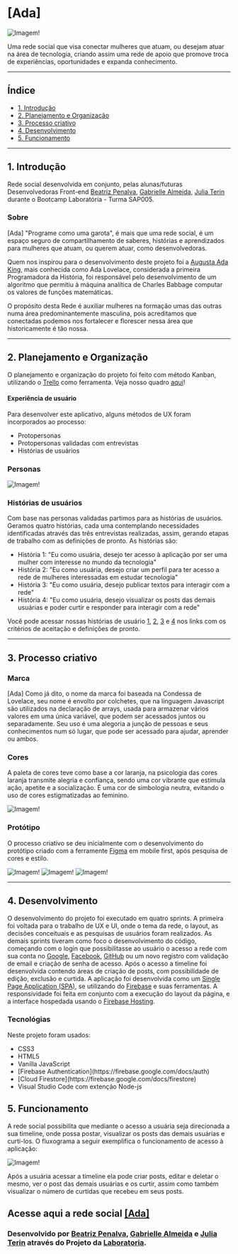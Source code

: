 # [Ada]

![Imagem!](./src/img/logo.png)

Uma rede social que visa conectar mulheres que atuam, ou desejam atuar na área de tecnologia, criando assim uma rede de apoio que promove troca de experiências, oportunidades e expanda conhecimento.

---
## Índice

- [1. Introdução](#1-introdução)
- [2. Planejamento e Organização](#2-planejamento-e-organização)
- [3. Processo criativo](#3-processo-criativo)
- [4. Desenvolvimento](#4-desenvolvimento)
- [5. Funcionamento](#5-funcionamento)

---
## 1. Introdução

Rede social desenvolvida em conjunto, pelas alunas/futuras Desenvolvedoras Front-end [Beatriz Penalva](https://github.com/beatrizpenalva), [Gabrielle Almeida](https://github.com/GabrielleAlmeida), [Julia Terin](https://github.com/JuliaTerin) durante o Bootcamp Laboratória - Turma SAP005.

### Sobre 

[Ada] "Programe como uma garota", é mais que uma rede social, é um espaço seguro de compartilhamento de saberes, histórias e aprendizados para mulheres que atuam, ou querem atuar, como desenvolvedoras.

Quem nos inspirou para o desenvolvimento deste projeto foi a  [Augusta Ada King](https://pt.wikipedia.org/wiki/Ada_Lovelace), mais conhecida como Ada Lovelace, considerada a primeira Programadora da História, foi responsável pelo desenvolvimento de um algoritmo que permitiu à máquina analítica de Charles Babbage computar os valores de funções matemáticas.

O propósito desta Rede é auxiliar mulheres na formação umas das outras numa área predominantemente masculina, pois acreditamos que conectadas podemos nos fortalecer e florescer nessa área que historicamente é tão nossa.

---
## 2. Planejamento e Organização

O planejamento e organização do projeto foi feito com método Kanban, utilizando o [Trello](https://trello.com/) como ferramenta. Veja nosso quadro [aqui](https://trello.com/b/0PEjsA2s/ada-rede-social)!


#### Experiência de usuário
Para desenvolver este aplicativo, alguns métodos de UX foram incorporados ao processo:
- Protopersonas
- Protopersonas validadas com entrevistas
- Histórias de usuários

### Personas

  ![Imagem!](./src/img/protopersonas.jpg)

### Histórias de usuários

Com base nas personas validadas partimos para as histórias de usuários. Geramos quatro histórias, cada uma contemplando necessidades identificadas através das três entrevistas realizadas, assim, gerando etapas de trabalho com as definições de pronto.
As histórias são:

- História 1: "Eu como usuária, desejo ter acesso à aplicação por ser uma mulher com interesse no mundo da tecnologia"
- História 2: "Eu como usuária, desejo criar um perfil para ter acesso a rede de mulheres interessadas em estudar tecnologia"
- História 3: "Eu como usuária, desejo publicar textos para interagir com a rede"
- História 4: "Eu como usuária, desejo visualizar os posts das demais usuárias e poder curtir e responder para interagir com a rede"

Você pode acessar nossas histórias de usuário [1](https://trello.com/c/5bjq1Ybp/15-hist%C3%B3ria-1-eu-como-usu%C3%A1ria-desejo-ter-acesso-%C3%A0-aplica%C3%A7%C3%A3o-por-ser-uma-mulher-com-interesse-no-mundo-da-tecnologia), [2](https://trello.com/c/tn2pc25i/16-hist%C3%B3ria-2-eu-como-usu%C3%A1ria-desejo-criar-um-perfil-para-ter-acesso-a-rede-de-mulheres-interessadas-em-estudar-tecnologia), [3](https://trello.com/c/fmmifLKo/36-hist%C3%B3ria-3-eu-como-usu%C3%A1ria-desejo-publicar-textos-para-interagir-com-a-rede) e [4](https://trello.com/c/CYSdJ3aL/31-hist%C3%B3ria-4-eu-como-usu%C3%A1ria-desejo-visualizar-os-posts-das-demais-usu%C3%A1rias-e-poder-curtir-e-responder-para-interagir-com-a-rede) nos links com os critérios de aceitação e definições de pronto. 

---
## 3. Processo criativo

### Marca

[Ada]
Como já dito, o nome da marca foi baseada na Condessa de Lovelace, seu nome é envolto por colchetes, que na linguagem Javascript são utilizados na declaração de arrays, usada para armazenar vários valores em uma única variável, que podem ser acessados juntos ou separadamente. Seu uso é uma alegoria a junção de pessoas e seus conhecimentos num só lugar, que pode ser acessado para ajudar, aprender ou ambos.

### Cores

A paleta de cores teve como base a cor laranja, na psicologia das cores laranja transmite alegria e confiança, sendo uma cor vibrante que estimula ação, apetite e a socialização. É uma cor de simbologia neutra, evitando o uso de cores estigmatizadas ao feminino. 
 
  ![Imagem!](./src/img/paleta.jpg)

### Protótipo

O processo criativo se deu inicialmente com o desenvolvimento do protótipo criado com a ferramente [Figma](https://www.figma.com/) em mobile first, após pesquisa de cores e estilo.

  ![Imagem!](./src/img/prot_mobile.jpg)
  ![Imagem!](./src/img/prot_loginDesktop.jpg)
  ![Imagem!](./src/img/prot_perfiltimelineDesktop.jpg)

---
## 4. Desenvolvimento

O desenvolvimento do projeto foi executado em quatro sprints. A primeira foi voltada para o trabalho de UX e UI, onde o tema da rede, o layout, as decisões conceituais e as pesquisas de usuários foram realizados. As demais sprints tiveram como foco o desenvolvimento do código, começando com o login que possibilitasse ao usuário o acesso a rede com sua conta no [Google](https://www.google.com/intl/pt-BR/account/about/), [Facebook](www.facebook.com), [GitHub](GitHubgithub.com) ou um novo registro com validação de email e criação de senha de acesso. Após o acesso a timeline foi desenvolvida contendo áreas de criação de posts, com possibilidade de edição, exclusão e curtida. 
A aplicação foi desenvolvida como um [Single Page Application (SPA)](https://pt.wikipedia.org/wiki/Aplicativo_de_p%C3%A1gina_%C3%BAnica), se utilizando do [Firebase](https://firebase.google.com/) e suas ferramentas. A responsividade foi feita em conjunto com a execução do layout da página, e a interface hospedada usando o [Firebase Hosting](https://firebase.google.com/docs/hosting).


### Tecnológias

Neste projeto foram usados:

<ul>
<li>CSS3</li>
<li>HTML5</li>
<li>Vanilla JavaScript</li>
<li>[Firebase Authentication](https://firebase.google.com/docs/auth)</li>
<li>[Cloud Firestore](https://firebase.google.com/docs/firestore)</li>
<li>Visual Studio Code com extenção Node-js</li>
</ul>


## 5. Funcionamento 

A rede social possibilita que mediante o acesso a usuária seja direcionada a sua timeline, onde possa postar, visualizar os posts das demais usuárias e curti-los.
O fluxograma a seguir exemplifica o funcionamento de acesso à aplicação:

  ![Imagem!](./src/img/fluxograma.jpeg)

Após a usuária acessar a timeline ela pode criar posts, editar e deletar o mesmo, ver o post das demais usuárias e os curtir, assim como também visualizar o número de curtidas que recebeu em seus posts.



## Acesse aqui a rede social [[Ada]]()

### Desenvolvido por [Beatriz Penalva](https://github.com/beatrizpenalva), [Gabrielle Almeida](https://github.com/GabrielleAlmeida) e [Julia Terin](https://github.com/JuliaTerin) através do Projeto da [Laboratoria](https://www.laboratoria.la/).
